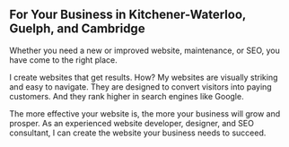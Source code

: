 ## For Your Business in Kitchener-Waterloo, Guelph, and Cambridge

Whether you need a new or improved website, maintenance, or SEO, you have come to the right place.

I create websites that get results. How? My websites are visually striking and easy to navigate. They are designed to convert visitors into paying customers. And they rank higher in search engines like Google.

The more effective your website is, the more your business will grow and prosper. As an experienced website developer, designer, and SEO consultant, I can create the website your business needs to succeed.
